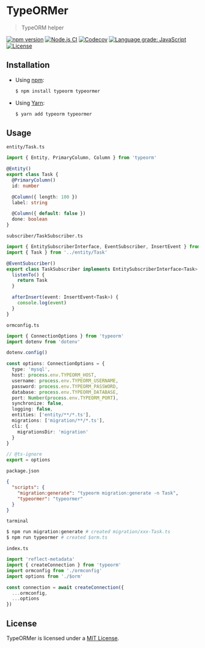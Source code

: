 # TypeORMer

> TypeORM helper

[![npm version](https://img.shields.io/npm/v/typeormer)](https://www.npmjs.com/package/typeormer)
[![Node.js CI](https://github.com/frouriojs/typeormer/workflows/Node.js%20CI/badge.svg?branch=master)](https://github.com/frouriojs/typeormer/actions?query=workflow%3A%22Node.js+CI%22)
[![Codecov](https://img.shields.io/codecov/c/github/frouriojs/typeormer.svg)](https://codecov.io/gh/frouriojs/typeormer)
[![Language grade: JavaScript](https://img.shields.io/lgtm/grade/javascript/g/frouriojs/typeormer.svg)](https://lgtm.com/projects/g/frouriojs/typeormer/context:javascript)
[![License](https://img.shields.io/npm/l/typeormer)](https://github.com/frouriojs/typeormer/blob/master/LICENSE)

## Installation

- Using [npm](https://www.npmjs.com/):

  ```sh
  $ npm install typeorm typeormer
  ```

- Using [Yarn](https://yarnpkg.com/):

  ```sh
  $ yarn add typeorm typeormer
  ```

## Usage

`entity/Task.ts`
```ts
import { Entity, PrimaryColumn, Column } from 'typeorm'

@Entity()
export class Task {
  @PrimaryColumn()
  id: number

  @Column({ length: 100 })
  label: string

  @Column({ default: false })
  done: boolean
}
```

`subscriber/TaskSubscriber.ts`
```ts
import { EntitySubscriberInterface, EventSubscriber, InsertEvent } from 'typeorm'
import { Task } from '../entity/Task'

@EventSubscriber()
export class TaskSubscriber implements EntitySubscriberInterface<Task> {
  listenTo() {
    return Task
  }

  afterInsert(event: InsertEvent<Task>) {
    console.log(event)
  }
}
```

`ormconfig.ts`
```ts
import { ConnectionOptions } from 'typeorm'
import dotenv from 'dotenv'

dotenv.config()

const options: ConnectionOptions = {
  type: 'mysql',
  host: process.env.TYPEORM_HOST,
  username: process.env.TYPEORM_USERNAME,
  password: process.env.TYPEORM_PASSWORD,
  database: process.env.TYPEORM_DATABASE,
  port: Number(process.env.TYPEORM_PORT),
  synchronize: false,
  logging: false,
  entities: ['entity/**/*.ts'],
  migrations: ['migration/**/*.ts'],
  cli: {
    migrationsDir: 'migration'
  }
}

// @ts-ignore
export = options
```

`package.json`
```json
{
  "scripts": {
    "migration:generate": "typeorm migration:generate -n Task",
    "typeormer": "typeormer"
  }
}
```

`tarminal`
```bash
$ npm run migration:generate # created migration/xxx-Task.ts
$ npm run typeormer # created $orm.ts
```

`index.ts`
```ts
import 'reflect-metadata'
import { createConnection } from 'typeorm'
import ormconfig from './ormconfig'
import options from './$orm'

const connection = await createConnection({
  ...ormconfig,
  ...options
})
```

## License

TypeORMer is licensed under a [MIT License](https://github.com/frouriojs/typeormer/blob/master/LICENSE).

